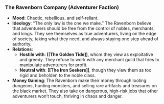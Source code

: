### **The Ravenborn Company (Adventurer Faction)**

- **Mood**: Chaotic, rebellious, and self-reliant.
- **Ideology**: “The only law is the one we make.” The Ravenborn believe that adventurers should be free from the control of nobles, merchants, and kings. They see themselves as true adventurers, living on the edge of society, taking what they need, and always staying one step ahead of authority.
- **Relations**:
    - **Hostile with**: **[[The Golden Tide]]**, whom they view as exploitative and greedy. They refuse to work with any merchant guild that tries to manipulate adventurers for profit.
    - **Neutral with**: **[[The Iron Seekers]]**, though they view them as too rigid and beholden to the noble class.
- **Money Gaining**: The Ravenborn make their money through looting dungeons, hunting monsters, and selling rare artifacts and treasures on the black market. They also take on dangerous, high-risk jobs that other adventurers won’t touch, thriving in chaos and danger.